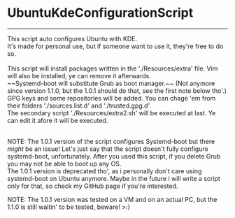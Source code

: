 # UbuntuKdeConfigurationScript
<hr>
This script auto configures Ubuntu with KDE.<br>
It's made for personal use, but if someone want to use it, they're free to do so.<br><br>
This script will install packages written in the './Resources/extra' file. Vim will also be installed, ye can remove it afterwards.<br>
~~Systemd-boot will substitute Grub as boot manager.~~ (Not anymore since version 1.1.0, but the 1.0.1 should do that, see the first note below tho'.)<br>
GPG keys and some repositories will be added. You can chage 'em from their folders './sources.list.d' and './trusted.gpg.d'.<br>
The secondary script './Resources/extra2.sh' will be executed at last. Ye can edit it afore it will be executed.<br><br>

NOTE: The 1.0.1 version of the script configures Systemd-boot but there _might_ be an issue! Let's just say that the script doesn't fully configure systemd-boot, unfortunately. After you used this script, if you delete Grub you may not be able to boot up any OS.<br>
The 1.0.1 version is deprecated tho', as i personally don't care using systemd-boot on Ubuntu anymore. Maybe in the future i will write a script only for that, so check my GitHub page if you're interested.<br>

NOTE: The 1.0.1 version was tested on a VM and on an actual PC, but the 1.1.0 is still waitin' to be tested, beware! >:)
